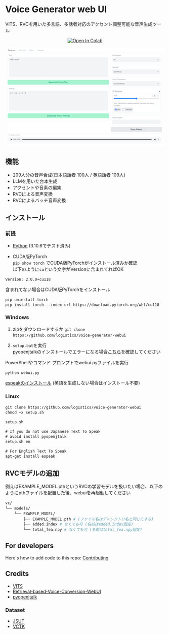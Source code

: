 # Voice Generator web UI
VITS、RVCを用いた多言語、多話者対応のアクセント調整可能な音声生成ツール
<div align="center">

[![Open In Colab](https://img.shields.io/badge/Colab-F9AB00?style=for-the-badge&logo=googlecolab&color=525252)](https://colab.research.google.com/github/log1stics/voice-generator-webui/blob/main/colab.ipynb)

</div>

![](../images/Screenshot.png)

## 機能
- 209人分の音声合成(日本語話者 100人 / 英語話者 109人)
- LLMを用いた台本生成
- アクセントや音素の編集
- RVCによる音声変換
- RVCによるバッチ音声変換



## インストール

### 前提
- [Python](https://www.python.org/downloads/windows/) (3.10.6でテスト済み)

- CUDA版PyTorch  
 `pip show torch` でCUDA版PyTorchがインストール済みか確認  
以下のように`cu`という文字がVersionに含まれてればOK
```shell
Version: 2.0.0+cu118
```
含まれてない場合はCUDA版PyTorchをインストール
```shell
pip uninstall torch
pip install torch --index-url https://download.pytorch.org/whl/cu118
```


### Windows

1. zipをダウンロードするか
`git clone https://github.com/log1stics/voice-generator-webui`

3. `setup.bat`を実行  
pyopenjtalkのインストールでエラーになる場合[こちら](dependencies.md)を確認してください

PowerShellやコマンド プロンプトでwebui.pyファイルを実行
```shell
python webui.py
```

[espeakのインストール](dependencies.md#espeak-英語を生成しない場合は不要) (英語を生成しない場合はインストール不要)

### Linux


```shell
git clone https://github.com/log1stics/voice-generator-webui
chmod +x setup.sh
```
```shell
setup.sh
```

```shell
# If you do not use Japanese Text To Speak
# avoid install pyopenjtalk
setup.sh en
```
```shell
# For English Text To Speak
apt-get install espeak
```

## RVCモデルの追加

例えばEXAMPLE_MODEL.pthというRVCの学習モデルを扱いたい場合、以下のようにpthファイルを配置した後、webuiを再起動してください
```bash
vc/
└── models/
    └── EXAMPLE_MODEL/
        ├── EXAMPLE_MODEL.pth # (ファイル名はディレクトリ名と同じにする)
        ├── added.index # なくても可 (名前はadded.index固定)
        └── total_fea.npy # なくても可 (名前はtotal_fea.npy固定)
```


## For developers
Here's how to add code to this repo: [Contributing](docs/add_vits.md)


## Credits

- [VITS](https://github.com/jaywalnut310/vits)
- [Retrieval-based-Voice-Conversion-WebUI](https://github.com/liujing04/Retrieval-based-Voice-Conversion-WebUI)
- [pyopenjtalk](https://github.com/r9y9/pyopenjtalk)

### Dataset
- [JSUT](https://sites.google.com/site/shinnosuketakamichi/publication/jsut)
- [VCTK](https://datashare.ed.ac.uk/handle/10283/2950)
